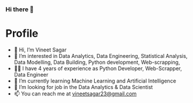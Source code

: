 ### Hi there 👋

# Profile

- 👋 Hi, I’m Vineet Sagar 
- 👀 I’m interested in Data Analytics, Data Engineering, Statistical Analysis, Data Modelling, Data Building, Python development, Web-scrapping,
- 👨‍💻 I have 4 years of experience as Python Developer, Web-Scrapper, Data Engineer
- 🌱 I’m currently learning Machine Learning and Artificial Intelligence
- 💞️ I’m looking for job in the Data Analytics & Data Scientist
- 📫 You can reach me at vineetsagar23@gmail.com
